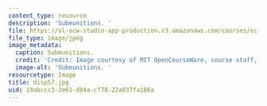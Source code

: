 ```yaml
---
content_type: resource
description: 'Submunitions. '
file: https://ol-ocw-studio-app-production.s3.amazonaws.com/courses/ec-s06-design-for-demining-spring-2007/19abccc32e61d84acf7822a037fa186a_disp57.jpg
file_type: image/jpeg
image_metadata:
  caption: Submunitions.
  credit: 'Credit: Image courtesy of MIT OpenCourseWare, course staff, and students.'
  image-alt: 'Submunitions. '
resourcetype: Image
title: disp57.jpg
uid: 19abccc3-2e61-d84a-cf78-22a037fa186a
---
```

